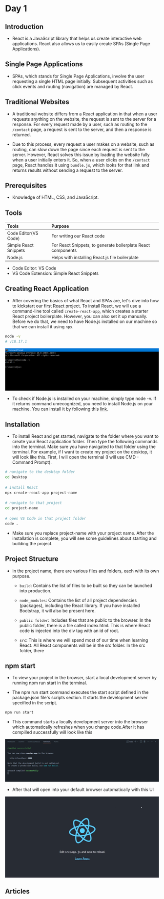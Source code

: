 # Day 1

## Introduction

- React is a JavaScript library that helps us create interactive web applications. React also allows us to easily create SPAs (Single Page Applications).

## Single Page Applications

- SPAs, which stands for Single Page Applications, involve the user requesting a single HTML page initially. Subsequent activities such as click events and routing (navigation) are managed by React.

## Traditional Websites

- A traditional website differs from a React application in that when a user requests anything on the website, the request is sent to the server for a response. For every request made by a user, such as routing to the `/contact` page, a request is sent to the server, and then a response is returned.

- Due to this process, every request a user makes on a website, such as routing, can slow down the page since each request is sent to the server. However, React solves this issue by loading the website fully when a user initially enters it. So, when a user clicks on the `/contact` page, React handles it using `bundle.js`, which looks for that link and returns results without sending a request to the server.

## Prerequisites

- Knowledge of HTML, CSS, and JavaScript.

## Tools

| Tools                 | Purpose                                                      |
| :-------------------- | :----------------------------------------------------------- |
| Code Editor(VS Code)  | For writing our React code                                   |
| Simple React Snippets | For React Snippets, to generate boilerplate React components |
| Node.js               | Helps with installing React.js file boilerplate              |

- Code Editor: VS Code
- VS Code Extension: Simple React Snippets

## Creating React Application

- After covering the basics of what React and SPAs are, let's dive into how to kickstart our first React project. To install React, we will use a command-line tool called `create-react-app`, which creates a starter React project boilerplate. However, you can also set it up manually. Before we do that, we need to have Node.js installed on our machine so that we can install it using `npx`.

```sh
node -v
# v18.17.1
```

![Node.js Version](/assets/node.js%20version.PNG)

- To check if Node.js is installed on your machine, simply type node -v. If it returns command unrecognized, you need to install Node.js on your machine. You can install it by following this [link](https://nodejs.org/en/download).

## Installation

- To install React and get started, navigate to the folder where you want to create your React application folder. Then type the following commands into the terminal. Make sure you have navigated to that folder using the terminal. For example, if I want to create my project on the desktop, it will look like this. First, I will open the terminal (I will use CMD - Command Prompt).

```sh
# navigate to the desktop folder
cd Desktop

# install React
npx create-react-app project-name

# navigate to that project
cd project-name

# open VS Code in that project folder
code .
```

- Make sure you replace project-name with your project name. After the installation is complete, you will see some guidelines about starting and building the project.

## Project Structure

- In the project name, there are various files and folders, each with its own purpose.

  - `build`: Contains the list of files to be built so they can be launched into production.

  - `node_modules`: Contains the list of all project dependencies (packages), including the React library. If you have installed Bootstrap, it will also be present here.

  - `public folder`: Includes files that are public to the browser. In the public folder, there is a file called index.html. This is where React code is injected into the div tag with an id of root.

  - `src`: This is where we will spend most of our time when learning React. All React components will be in the src folder. In the src folder, there

## npm start

- To view your project in the browser, start a local development server by running npm run start in the terminal.

- The npm run start command executes the start script defined in the package.json file's scripts section. It starts the development server specified in the script.

```sh
npm run start
```

- This command starts a locally development server into the browser which automatically refreshes when you change code.After it has compilled successfully will look like this

![Npm start](/assets/compiled%20sucessfully.PNG)

- After that will open into your default browser automatically with this UI

![Locally Development Server](/assets/npm%20start.PNG)

## Articles
